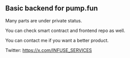 ## Basic backend for pump.fun

Many parts are under private status.

You can check smart contract and frontend repo as well.

You can contact me if you want a better product.

Twitter: https://x.com/INFUSE_SERVICES
